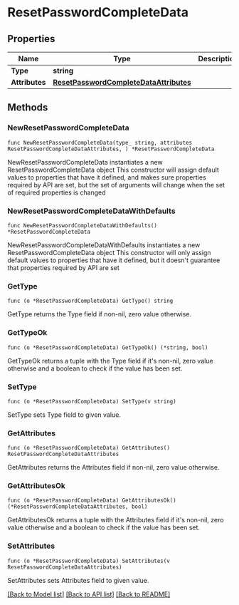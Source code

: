 # ResetPasswordCompleteData

## Properties

Name | Type | Description | Notes
------------ | ------------- | ------------- | -------------
**Type** | **string** |  | 
**Attributes** | [**ResetPasswordCompleteDataAttributes**](ResetPasswordCompleteDataAttributes.md) |  | 

## Methods

### NewResetPasswordCompleteData

`func NewResetPasswordCompleteData(type_ string, attributes ResetPasswordCompleteDataAttributes, ) *ResetPasswordCompleteData`

NewResetPasswordCompleteData instantiates a new ResetPasswordCompleteData object
This constructor will assign default values to properties that have it defined,
and makes sure properties required by API are set, but the set of arguments
will change when the set of required properties is changed

### NewResetPasswordCompleteDataWithDefaults

`func NewResetPasswordCompleteDataWithDefaults() *ResetPasswordCompleteData`

NewResetPasswordCompleteDataWithDefaults instantiates a new ResetPasswordCompleteData object
This constructor will only assign default values to properties that have it defined,
but it doesn't guarantee that properties required by API are set

### GetType

`func (o *ResetPasswordCompleteData) GetType() string`

GetType returns the Type field if non-nil, zero value otherwise.

### GetTypeOk

`func (o *ResetPasswordCompleteData) GetTypeOk() (*string, bool)`

GetTypeOk returns a tuple with the Type field if it's non-nil, zero value otherwise
and a boolean to check if the value has been set.

### SetType

`func (o *ResetPasswordCompleteData) SetType(v string)`

SetType sets Type field to given value.


### GetAttributes

`func (o *ResetPasswordCompleteData) GetAttributes() ResetPasswordCompleteDataAttributes`

GetAttributes returns the Attributes field if non-nil, zero value otherwise.

### GetAttributesOk

`func (o *ResetPasswordCompleteData) GetAttributesOk() (*ResetPasswordCompleteDataAttributes, bool)`

GetAttributesOk returns a tuple with the Attributes field if it's non-nil, zero value otherwise
and a boolean to check if the value has been set.

### SetAttributes

`func (o *ResetPasswordCompleteData) SetAttributes(v ResetPasswordCompleteDataAttributes)`

SetAttributes sets Attributes field to given value.



[[Back to Model list]](../README.md#documentation-for-models) [[Back to API list]](../README.md#documentation-for-api-endpoints) [[Back to README]](../README.md)


